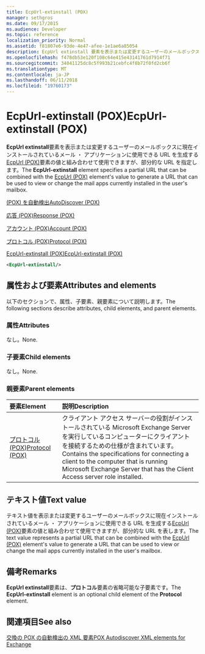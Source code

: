 ```yaml
---
title: EcpUrl-extinstall (POX)
manager: sethgros
ms.date: 09/17/2015
ms.audience: Developer
ms.topic: reference
localization_priority: Normal
ms.assetid: f81807e6-93de-4e47-afee-1e1ae6a85054
description: EcpUrl extinstall 要素を表示または変更するユーザーのメールボックスに現在インストールされているメール ・ アプリケーションに使用できる URL を生成する EcpUrl (POX) 要素の値と組み合わせて使用できますが、部分的な URL を指定します。
ms.openlocfilehash: f478db53e120f108c64e415e43141761d7914f71
ms.sourcegitcommit: 34041125dc8c5f993b21cebfc4f8b72f0fd2cb6f
ms.translationtype: MT
ms.contentlocale: ja-JP
ms.lasthandoff: 06/11/2018
ms.locfileid: "19760173"
---
```

# <a name="ecpurl-extinstall-pox"></a><span data-ttu-id="e4c68-103">EcpUrl-extinstall (POX)</span><span class="sxs-lookup"><span data-stu-id="e4c68-103">EcpUrl-extinstall (POX)</span></span>

<span data-ttu-id="e4c68-104">**EcpUrl extinstall**要素を表示または変更するユーザーのメールボックスに現在インストールされているメール ・ アプリケーションに使用できる URL を生成する[EcpUrl (POX)](ecpurl-pox.md)要素の値と組み合わせて使用できますが、部分的な URL を指定します。</span><span class="sxs-lookup"><span data-stu-id="e4c68-104">The **EcpUrl-extinstall** element specifies a partial URL that can be combined with the [EcpUrl (POX)](ecpurl-pox.md) element's value to generate a URL that can be used to view or change the mail apps currently installed in the user's mailbox.</span></span> 
  
[<span data-ttu-id="e4c68-105">(POX) を自動検出</span><span class="sxs-lookup"><span data-stu-id="e4c68-105">AutoDiscover (POX)</span></span>](autodiscover-pox.md)
  
[<span data-ttu-id="e4c68-106">応答 (POX)</span><span class="sxs-lookup"><span data-stu-id="e4c68-106">Response (POX)</span></span>](response-pox.md)
  
[<span data-ttu-id="e4c68-107">アカウント (POX)</span><span class="sxs-lookup"><span data-stu-id="e4c68-107">Account (POX)</span></span>](account-pox.md)
  
[<span data-ttu-id="e4c68-108">プロトコル (POX)</span><span class="sxs-lookup"><span data-stu-id="e4c68-108">Protocol (POX)</span></span>](protocol-pox.md)
  
[<span data-ttu-id="e4c68-109">EcpUrl-extinstall (POX)</span><span class="sxs-lookup"><span data-stu-id="e4c68-109">EcpUrl-extinstall (POX)</span></span>](ecpurl-extinstall-pox.md)
  
```XML
<EcpUrl-extinstall/>
```

## <a name="attributes-and-elements"></a><span data-ttu-id="e4c68-110">属性および要素</span><span class="sxs-lookup"><span data-stu-id="e4c68-110">Attributes and elements</span></span>

<span data-ttu-id="e4c68-111">以下のセクションで、属性、子要素、親要素について説明します。</span><span class="sxs-lookup"><span data-stu-id="e4c68-111">The following sections describe attributes, child elements, and parent elements.</span></span>
  
### <a name="attributes"></a><span data-ttu-id="e4c68-112">属性</span><span class="sxs-lookup"><span data-stu-id="e4c68-112">Attributes</span></span>

<span data-ttu-id="e4c68-113">なし。</span><span class="sxs-lookup"><span data-stu-id="e4c68-113">None.</span></span>
  
### <a name="child-elements"></a><span data-ttu-id="e4c68-114">子要素</span><span class="sxs-lookup"><span data-stu-id="e4c68-114">Child elements</span></span>

<span data-ttu-id="e4c68-115">なし。</span><span class="sxs-lookup"><span data-stu-id="e4c68-115">None.</span></span>
  
### <a name="parent-elements"></a><span data-ttu-id="e4c68-116">親要素</span><span class="sxs-lookup"><span data-stu-id="e4c68-116">Parent elements</span></span>

|<span data-ttu-id="e4c68-117">**要素**</span><span class="sxs-lookup"><span data-stu-id="e4c68-117">**Element**</span></span>|<span data-ttu-id="e4c68-118">**説明**</span><span class="sxs-lookup"><span data-stu-id="e4c68-118">**Description**</span></span>|
|:-----|:-----|
|[<span data-ttu-id="e4c68-119">プロトコル (POX)</span><span class="sxs-lookup"><span data-stu-id="e4c68-119">Protocol (POX)</span></span>](protocol-pox.md) <br/> |<span data-ttu-id="e4c68-120">クライアント アクセス サーバーの役割がインストールされている Microsoft Exchange Server を実行しているコンピューターにクライアントを接続するための仕様が含まれています。</span><span class="sxs-lookup"><span data-stu-id="e4c68-120">Contains the specifications for connecting a client to the computer that is running Microsoft Exchange Server that has the Client Access server role installed.</span></span>  <br/> |
   
## <a name="text-value"></a><span data-ttu-id="e4c68-121">テキスト値</span><span class="sxs-lookup"><span data-stu-id="e4c68-121">Text value</span></span>

<span data-ttu-id="e4c68-122">テキスト値を表示または変更するユーザーのメールボックスに現在インストールされているメール ・ アプリケーションに使用できる URL を生成する[EcpUrl (POX)](ecpurl-pox.md)要素の値と組み合わせて使用できますが、部分的な URL を表します。</span><span class="sxs-lookup"><span data-stu-id="e4c68-122">The text value represents a partial URL that can be combined with the [EcpUrl (POX)](ecpurl-pox.md) element's value to generate a URL that can be used to view or change the mail apps currently installed in the user's mailbox.</span></span> 
  
## <a name="remarks"></a><span data-ttu-id="e4c68-123">備考</span><span class="sxs-lookup"><span data-stu-id="e4c68-123">Remarks</span></span>

<span data-ttu-id="e4c68-124">**EcpUrl extinstall**要素は、**プロトコル**要素の省略可能な子要素です。</span><span class="sxs-lookup"><span data-stu-id="e4c68-124">The **EcpUrl-extinstall** element is an optional child element of the **Protocol** element.</span></span> 
  
## <a name="see-also"></a><span data-ttu-id="e4c68-125">関連項目</span><span class="sxs-lookup"><span data-stu-id="e4c68-125">See also</span></span>



[<span data-ttu-id="e4c68-126">交換の POX の自動検出の XML 要素</span><span class="sxs-lookup"><span data-stu-id="e4c68-126">POX Autodiscover XML elements for Exchange</span></span>](pox-autodiscover-xml-elements-for-exchange.md)

